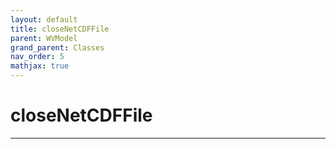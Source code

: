 ```yaml
---
layout: default
title: closeNetCDFFile
parent: WVModel
grand_parent: Classes
nav_order: 5
mathjax: true
---
```


#  closeNetCDFFile




---

